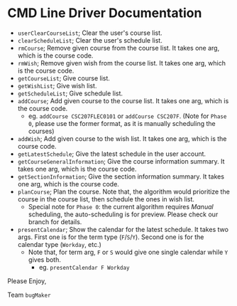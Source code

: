 # CMD Line Driver Documentation

- `userClearCourseList`; Clear the user's course list.
- `clearScheduleList`; Clear the user's schedule list.
- `rmCourse`; Remove given course from the course list. It takes one arg, which is the course code.
- `rmWish`; Remove given wish from the course list. It takes one arg, which is the course code.
- `getCourseList`; Give course list.
- `getWishList`; Give wish list.
- `getScheduleList`; Give schedule list.
- `addCourse`; Add given course to the course list. It takes one arg, which is the course code.
  - eg. `addCourse CSC207FLEC0101` or `addCourse CSC207F`. (Note for `Phase 0`, please use the former format, as it is manually scheduling the courses)
- `addWish`; Add given course to the wish list. It takes one arg, which is the course code.
- `getLatestSchedule`; Give the latest schedule in the user account.
- `getCourseGeneralInformation`; Give the course information summary. It takes one arg, which is the course code.
- `getSectionInformation`; Give the section information summary. It takes one arg, which is the course code.
- `planCourse`; Plan the course. Note that, the algorithm would prioritize the course in the course list, then schedule the ones in wish list.
  - Special note for `Phase 0`: the current algorithm requires *Manual* scheduling, the auto-scheduling is for preview. Please check our branch for details.
- `presentCalendar`; Show the calendar for the latest schedule. It takes two args. First one is for the term type (`F`/`S`/`Y`). Second one is for the calendar type (`Workday`, etc.)
  - Note that, for term arg, `F` or `S` would give one single calendar while `Y` gives both.
    - eg. `presentCalendar F Workday`


Please Enjoy,

Team `bugMaker`



